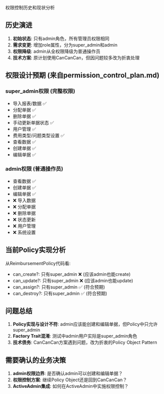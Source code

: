 权限控制历史和现状分析

## 历史演进
1. **初始状态**: 只有admin角色，所有管理员权限相同
2. **需求变更**: 增加role属性，分为super_admin和admin
3. **权限降级**: admin从全权限降级为普通操作员
4. **技术方案**: 原计划使用CanCanCan，但因问题较多改为折衷处理

## 权限设计预期 (来自permission_control_plan.md)

### super_admin权限 (完整权限)
- 导入报表/数据 ✅
- 分配单据 ✅  
- 删除单据 ✅
- 手动更新单据状态 ✅
- 用户管理 ✅
- 费用类型/问题类型设置 ✅
- 查看数据 ✅
- 创建单据 ✅
- 编辑单据 ✅

### admin权限 (普通操作员)
- 查看数据 ✅
- 创建单据 ✅
- 编辑单据 ✅
- ❌ 导入数据
- ❌ 分配单据
- ❌ 删除单据
- ❌ 状态更新
- ❌ 用户管理
- ❌ 系统设置

## 当前Policy实现分析
从ReimbursementPolicy代码看:
- can_create?: 只有super_admin ❌ (应该admin也能create)
- can_update?: 只有super_admin ❌ (应该admin也能update)  
- can_assign?: 只有super_admin ✅ (符合预期)
- can_destroy?: 只有super_admin ✅ (符合预期)

## 问题总结
1. **Policy实现与设计不符**: admin应该能创建和编辑单据，但Policy中只允许super_admin
2. **Factory Trait混淆**: 测试中admin用户实际是super_admin角色
3. **技术债务**: CanCanCan方案遇到问题，改为折衷的Policy Object Pattern

## 需要确认的业务决策
1. **admin权限边界**: 是否确认admin可以创建和编辑单据？
2. **权限控制方案**: 继续Policy Object还是回到CanCanCan？
3. **ActiveAdmin集成**: 如何在ActiveAdmin中实施权限控制？